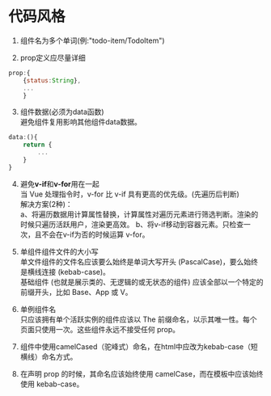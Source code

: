 # 代码风格
1. 组件名为多个单词(例:"todo-item/TodoItem")

2. prop定义应尽量详细
```javascript
prop:{
    {status:String},
    ...
    }


```
3. 组件数据(必须为data函数)<br>
避免组件复用影响其他组件data数据。
```javascript
data:(){
    return {
        ...
    }
}
```
4. 避免**v-if**和**v-for**用在一起<br>
当 Vue 处理指令时，v-for 比 v-if 具有更高的优先级。(先遍历后判断)<br>
解决方案(2种)：<br>
a、将遍历数据用计算属性替换，计算属性对遍历元素进行筛选判断。渲染的时候只遍历活跃用户，渲染更高效。
b、将v-if移动到容器元素。只检查一次，且不会在v-if为否的时候运算 v-for。


5. 单组件组件文件的大小写<br>
单文件组件的文件名应该要么始终是单词大写开头 (PascalCase)，要么始终是横线连接 (kebab-case)。<br>
基础组件 (也就是展示类的、无逻辑的或无状态的组件) 应该全部以一个特定的前缀开头，比如 Base、App 或 V。


6. 单例组件名<br>
只应该拥有单个活跃实例的组件应该以 The 前缀命名，以示其唯一性。每个页面只使用一次。这些组件永远不接受任何 prop。

7. 组件中使用camelCased（驼峰式）命名，在html中应改为kebab-case（短横线）命名方式。

8. 在声明 prop 的时候，其命名应该始终使用 camelCase，而在模板中应该始终使用 kebab-case。



